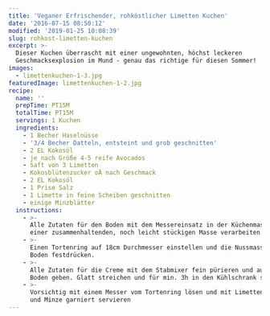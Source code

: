 ```yaml
---
title: 'Veganer Erfrischender, rohköstlicher Limetten Kuchen'
date: '2016-07-15 08:50:12'
modified: '2019-01-25 10:08:39'
slug: rohkost-limetten-kuchen
excerpt: >-
  Dieser Kuchen überrascht mit einer ungewohnten, höchst leckeren
  Geschmacksexplosion im Mund - genau das richtige für diesen Sommer!
images:
  - limettenkuchen-1-3.jpg
featuredImage: limettenkuchen-1-2.jpg
recipe:
  name: ''
  prepTime: PT15M
  totalTime: PT15M
  servings: 1 Kuchen
  ingredients:
    - 1 Becher Haselnüsse
    - '3/4 Becher Datteln, entsteint und grob geschnitten'
    - 2 EL Kokosöl
    - je nach Größe 4-5 reife Avocados
    - Saft von 3 Limetten
    - Kokosblütenzucker oÄ nach Geschmack
    - 2 EL Kokosöl
    - 1 Prise Salz
    - 1 Limette in feine Scheiben geschnitten
    - einige Minzblätter
  instructions:
    - >-
      Alle Zutaten für den Boden mit dem Messereinsatz in der Küchenmaschine zu
      einer zusammenhaltenden, noch leicht stückigen Masse verarbeiten.
    - >-
      Einen Tortenring auf 18cm Durchmesser einstellen und die Nussmasse als
      Boden festdrücken.
    - >-
      Alle Zutaten für die Creme mit dem Stabmixer fein pürieren und auf den
      Boden geben. Glatt streichen und für min. 3h in den Kühlschrank stellen.
    - >-
      Vorsichtig mit einem Messer vom Tortenring lösen und mit Limettenscheiben
      und Minze garniert servieren
---
```


<!-- Image removed (no copyright): limettenkuchen-1-3-640x424.jpg -->
